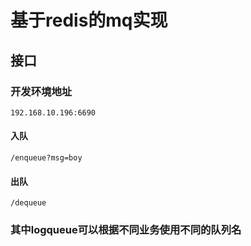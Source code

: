 # 基于redis的mq实现


## 接口
### 开发环境地址
```
192.168.10.196:6690
```

#### 入队
```
/enqueue?msg=boy
```
#### 出队
```
/dequeue
```

### 其中logqueue可以根据不同业务使用不同的队列名
